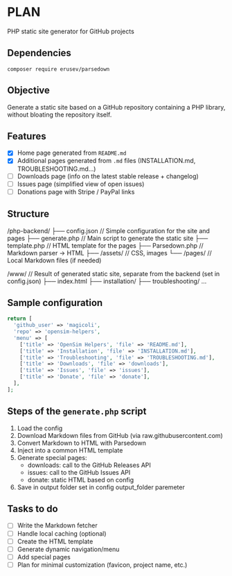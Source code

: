 # PLAN

PHP static site generator for GitHub projects

## Dependencies
```
composer require erusev/parsedown
```

## Objective
Generate a static site based on a GitHub repository containing a PHP library, without bloating the repository itself.

## Features

- [x] Home page generated from `README.md`
- [x] Additional pages generated from `.md` files (INSTALLATION.md, TROUBLESHOOTING.md…)
- [ ] Downloads page (info on the latest stable release + changelog)
- [ ] Issues page (simplified view of open issues)
- [ ] Donations page with Stripe / PayPal links

## Structure

/php-backend/
├── config.json            // Simple configuration for the site and pages
├── generate.php           // Main script to generate the static site
├── template.php           // HTML template for the pages
├── Parsedown.php          // Markdown parser → HTML
├── /assets/               // CSS, images
└── /pages/                // Local Markdown files (if needed)

/www/                      // Result of generated static site, separate from the backend (set in config.json)
├── index.html
├── installation/
├── troubleshooting/
...

## Sample configuration

```php
return [
  'github_user' => 'magicoli',
  'repo' => 'opensim-helpers',
  'menu' => [
    ['title' => 'OpenSim Helpers', 'file' => 'README.md'],
    ['title' => 'Installation', 'file' => 'INSTALLATION.md'],
    ['title' => 'Troubleshooting', 'file' => 'TROUBLESHOOTING.md'],
    ['title' => 'Downloads', 'file' => 'downloads'],
    ['title' => 'Issues', 'file' => 'issues'],
    ['title' => 'Donate', 'file' => 'donate'],
  ],
];
```

## Steps of the `generate.php` script

1. Load the config
2. Download Markdown files from GitHub (via raw.githubusercontent.com)
3. Convert Markdown to HTML with Parsedown
4. Inject into a common HTML template
5. Generate special pages:
   - downloads: call to the GitHub Releases API
   - issues: call to the GitHub Issues API
   - donate: static HTML based on config
6. Save in output folder set in config output_folder paremeter

## Tasks to do

- [ ] Write the Markdown fetcher
- [ ] Handle local caching (optional)
- [ ] Create the HTML template
- [ ] Generate dynamic navigation/menu
- [ ] Add special pages
- [ ] Plan for minimal customization (favicon, project name, etc.)
